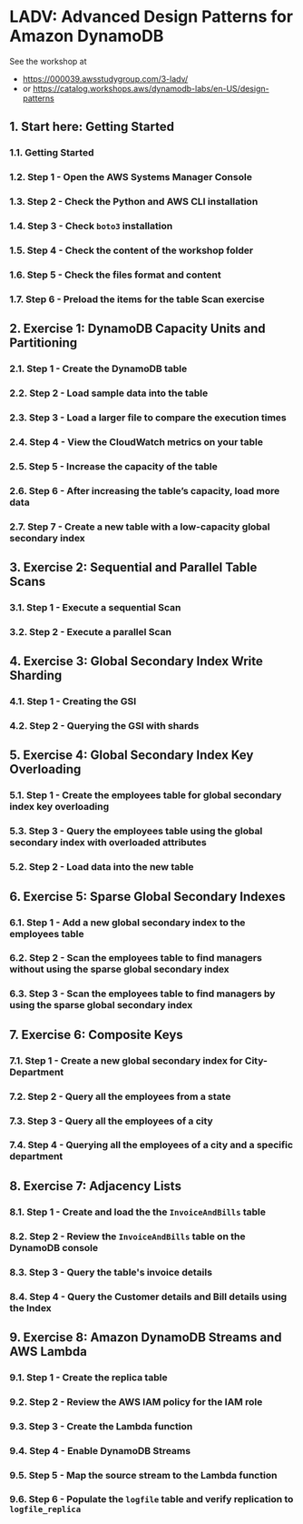 # LADV: Advanced Design Patterns for Amazon DynamoDB

See the workshop at

- <https://000039.awsstudygroup.com/3-ladv/>
- or <https://catalog.workshops.aws/dynamodb-labs/en-US/design-patterns>

## 1. Start here: Getting Started

### 1.1. Getting Started

### 1.2. Step 1 - Open the AWS Systems Manager Console

### 1.3. Step 2 - Check the Python and AWS CLI installation

### 1.4. Step 3 - Check `boto3` installation

### 1.5. Step 4 - Check the content of the workshop folder

### 1.6. Step 5 - Check the files format and content

### 1.7. Step 6 - Preload the items for the table Scan exercise

## 2. Exercise 1: DynamoDB Capacity Units and Partitioning

### 2.1. Step 1 - Create the DynamoDB table

### 2.2. Step 2 - Load sample data into the table

### 2.3. Step 3 - Load a larger file to compare the execution times

### 2.4. Step 4 - View the CloudWatch metrics on your table

### 2.5. Step 5 - Increase the capacity of the table

### 2.6. Step 6 - After increasing the table’s capacity, load more data

### 2.7. Step 7 - Create a new table with a low-capacity global secondary index

## 3. Exercise 2: Sequential and Parallel Table Scans

### 3.1. Step 1 - Execute a sequential Scan

### 3.2. Step 2 - Execute a parallel Scan

## 4. Exercise 3: Global Secondary Index Write Sharding

### 4.1. Step 1 - Creating the GSI

### 4.2. Step 2 - Querying the GSI with shards

## 5. Exercise 4: Global Secondary Index Key Overloading

### 5.1. Step 1 - Create the employees table for global secondary index key overloading

### 5.3. Step 3 - Query the employees table using the global secondary index with overloaded attributes

### 5.2. Step 2 - Load data into the new table

## 6. Exercise 5: Sparse Global Secondary Indexes

### 6.1. Step 1 - Add a new global secondary index to the employees table

### 6.2. Step 2 - Scan the employees table to find managers without using the sparse global secondary index

### 6.3. Step 3 - Scan the employees table to find managers by using the sparse global secondary index

## 7. Exercise 6: Composite Keys

### 7.1. Step 1 - Create a new global secondary index for City-Department

### 7.2. Step 2 - Query all the employees from a state

### 7.3. Step 3 - Query all the employees of a city

### 7.4. Step 4 - Querying all the employees of a city and a specific department

## 8. Exercise 7: Adjacency Lists

### 8.1. Step 1 - Create and load the the `InvoiceAndBills` table

### 8.2. Step 2 - Review the `InvoiceAndBills` table on the DynamoDB console

### 8.3. Step 3 - Query the table's invoice details

### 8.4. Step 4 - Query the Customer details and Bill details using the Index

## 9. Exercise 8: Amazon DynamoDB Streams and AWS Lambda

### 9.1. Step 1 - Create the replica table

### 9.2. Step 2 - Review the AWS IAM policy for the IAM role

### 9.3. Step 3 - Create the Lambda function

### 9.4. Step 4 - Enable DynamoDB Streams

### 9.5. Step 5 - Map the source stream to the Lambda function

### 9.6. Step 6 - Populate the `logfile` table and verify replication to `logfile_replica`
